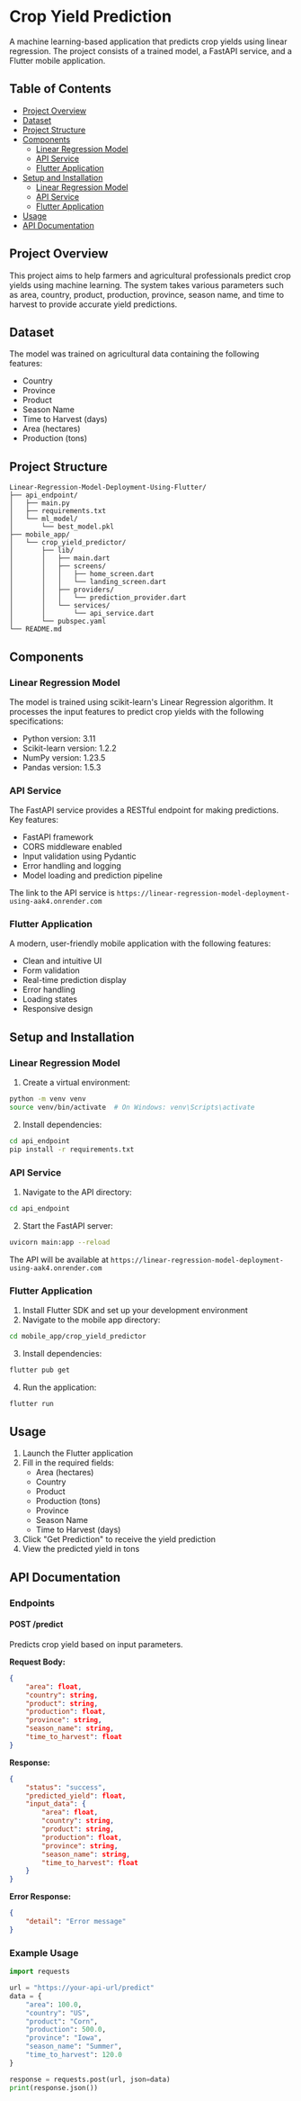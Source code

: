 # Crop Yield Prediction

A machine learning-based application that predicts crop yields using linear regression. The project consists of a trained model, a FastAPI service, and a Flutter mobile application.

## Table of Contents
- [Project Overview](#project-overview)
- [Dataset](#dataset)
- [Project Structure](#project-structure)
- [Components](#components)
  - [Linear Regression Model](#linear-regression-model)
  - [API Service](#api-service)
  - [Flutter Application](#flutter-application)
- [Setup and Installation](#setup-and-installation)
  - [Linear Regression Model](#linear-regression-model)
  - [API Service](#api-service)
  - [Flutter Application](#flutter-application)
- [Usage](#usage)
- [API Documentation](#api-documentation)

## Project Overview

This project aims to help farmers and agricultural professionals predict crop yields using machine learning. The system takes various parameters such as area, country, product, production, province, season name, and time to harvest to provide accurate yield predictions.

## Dataset

The model was trained on agricultural data containing the following features:
- Country
- Province
- Product
- Season Name
- Time to Harvest (days)
- Area (hectares)
- Production (tons)

## Project Structure

```
Linear-Regression-Model-Deployment-Using-Flutter/
├── api_endpoint/
│   ├── main.py
│   ├── requirements.txt
│   └── ml_model/
│       └── best_model.pkl
├── mobile_app/
│   └── crop_yield_predictor/
│       ├── lib/
│       │   ├── main.dart
│       │   ├── screens/
│       │   │   ├── home_screen.dart
│       │   │   └── landing_screen.dart
│       │   ├── providers/
│       │   │   └── prediction_provider.dart
│       │   └── services/
│       │       └── api_service.dart
│       └── pubspec.yaml
└── README.md
```

## Components

### Linear Regression Model

The model is trained using scikit-learn's Linear Regression algorithm. It processes the input features to predict crop yields with the following specifications:
- Python version: 3.11
- Scikit-learn version: 1.2.2
- NumPy version: 1.23.5
- Pandas version: 1.5.3

### API Service

The FastAPI service provides a RESTful endpoint for making predictions. Key features:
- FastAPI framework
- CORS middleware enabled
- Input validation using Pydantic
- Error handling and logging
- Model loading and prediction pipeline

The link to the API service is `https://linear-regression-model-deployment-using-aak4.onrender.com`

### Flutter Application

A modern, user-friendly mobile application with the following features:
- Clean and intuitive UI
- Form validation
- Real-time prediction display
- Error handling
- Loading states
- Responsive design

## Setup and Installation

### Linear Regression Model

1. Create a virtual environment:
```bash
python -m venv venv
source venv/bin/activate  # On Windows: venv\Scripts\activate
```

2. Install dependencies:
```bash
cd api_endpoint
pip install -r requirements.txt
```

### API Service

1. Navigate to the API directory:
```bash
cd api_endpoint
```

2. Start the FastAPI server:
```bash
uvicorn main:app --reload
```

The API will be available at `https://linear-regression-model-deployment-using-aak4.onrender.com`

### Flutter Application

1. Install Flutter SDK and set up your development environment
2. Navigate to the mobile app directory:
```bash
cd mobile_app/crop_yield_predictor
```

3. Install dependencies:
```bash
flutter pub get
```

4. Run the application:
```bash
flutter run
```

## Usage

1. Launch the Flutter application
2. Fill in the required fields:
   - Area (hectares)
   - Country
   - Product
   - Production (tons)
   - Province
   - Season Name
   - Time to Harvest (days)
3. Click "Get Prediction" to receive the yield prediction
4. View the predicted yield in tons

## API Documentation

### Endpoints

#### POST /predict

Predicts crop yield based on input parameters.

**Request Body:**
```json
{
    "area": float,
    "country": string,
    "product": string,
    "production": float,
    "province": string,
    "season_name": string,
    "time_to_harvest": float
}
```

**Response:**
```json
{
    "status": "success",
    "predicted_yield": float,
    "input_data": {
        "area": float,
        "country": string,
        "product": string,
        "production": float,
        "province": string,
        "season_name": string,
        "time_to_harvest": float
    }
}
```

**Error Response:**
```json
{
    "detail": "Error message"
}
```

### Example Usage

```python
import requests

url = "https://your-api-url/predict"
data = {
    "area": 100.0,
    "country": "US",
    "product": "Corn",
    "production": 500.0,
    "province": "Iowa",
    "season_name": "Summer",
    "time_to_harvest": 120.0
}

response = requests.post(url, json=data)
print(response.json())
```
